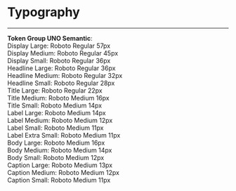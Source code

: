 
# Typography

---

  
**Token Group UNO Semantic**:    
Display Large: Roboto Regular 57px  
Display Medium: Roboto Regular 45px  
Display Small: Roboto Regular 36px  
Headline Large: Roboto Regular 36px  
Headline Medium: Roboto Regular 32px  
Headline Small: Roboto Regular 28px  
Title Large: Roboto Regular 22px  
Title Medium: Roboto Medium 16px  
Title Small: Roboto Medium 14px  
Label Large: Roboto Medium 14px  
Label Medium: Roboto Medium 12px  
Label Small: Roboto Medium 11px  
Label Extra Small: Roboto Medium 11px  
Body Large: Roboto Medium 16px  
Body Medium: Roboto Medium 14px  
Body Small: Roboto Medium 12px  
Caption Large: Roboto Medium 13px  
Caption Medium: Roboto Medium 12px  
Caption Small: Roboto Medium 11px  
